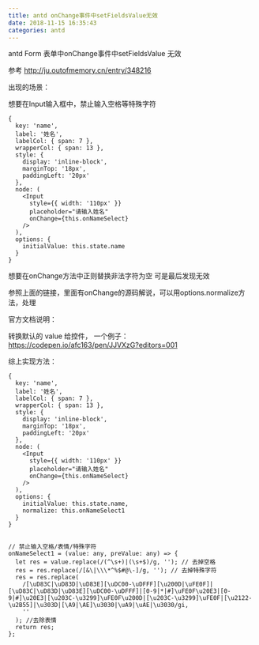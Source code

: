 ```yaml
---
title: antd onChange事件中setFieldsValue无效
date: 2018-11-15 16:35:43
categories: antd
---
```


antd Form 表单中onChange事件中setFieldsValue 无效

参考 http://ju.outofmemory.cn/entry/348216

出现的场景：

想要在Input输入框中，禁止输入空格等特殊字符

    {
      key: 'name',
      label: '姓名',
      labelCol: { span: 7 },
      wrapperCol: { span: 13 },
      style: {
        display: 'inline-block',
        marginTop: '18px',
        paddingLeft: '20px'
      },
      node: (
        <Input
          style={{ width: '110px' }}
          placeholder="请输入姓名"
          onChange={this.onNameSelect}
        />
      ),
      options: {
        initialValue: this.state.name
      }
    }


想要在onChange方法中正则替换非法字符为空
可是最后发现无效

参照上面的链接，里面有onChange的源码解说，可以用options.normalize方法，处理

官方文档说明： 

  转换默认的 value 给控件，
  一个例子： https://codepen.io/afc163/pen/JJVXzG?editors=001

综上实现方法：

    {
      key: 'name',
      label: '姓名',
      labelCol: { span: 7 },
      wrapperCol: { span: 13 },
      style: {
        display: 'inline-block',
        marginTop: '18px',
        paddingLeft: '20px'
      },
      node: (
        <Input
          style={{ width: '110px' }}
          placeholder="请输入姓名"
          onChange={this.onNameSelect}
        />
      ),
      options: {
        initialValue: this.state.name,
        normalize: this.onNameSelect1
      }
    }


    // 禁止输入空格/表情/特殊字符
    onNameSelect1 = (value: any, preValue: any) => {
      let res = value.replace(/(^\s+)|(\s+$)/g, ''); // 去掉空格
      res = res.replace(/[&\|\\\*^%$#@\-]/g, ''); // 去掉特殊字符
      res = res.replace(
        /[\uD83C|\uD83D|\uD83E][\uDC00-\uDFFF][\u200D|\uFE0F]|[\uD83C|\uD83D|\uD83E][\uDC00-\uDFFF]|[0-9|*|#]\uFE0F\u20E3|[0-9|#]\u20E3|[\u203C-\u3299]\uFE0F\u200D|[\u203C-\u3299]\uFE0F|[\u2122-\u2B55]|\u303D|[\A9|\AE]\u3030|\uA9|\uAE|\u3030/gi,
        ''
      ); //去除表情
      return res;
    };

    

